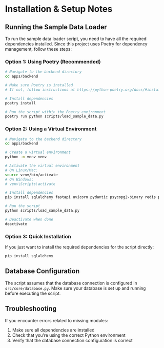 # Installation & Setup Notes

## Running the Sample Data Loader

To run the sample data loader script, you need to have all the required dependencies installed.
Since this project uses Poetry for dependency management, follow these steps:

### Option 1: Using Poetry (Recommended)

```bash
# Navigate to the backend directory
cd apps/backend

# Make sure Poetry is installed
# If not, follow instructions at https://python-poetry.org/docs/#installation

# Install dependencies
poetry install

# Run the script within the Poetry environment
poetry run python scripts/load_sample_data.py
```

### Option 2: Using a Virtual Environment

```bash
# Navigate to the backend directory
cd apps/backend

# Create a virtual environment
python -m venv venv

# Activate the virtual environment
# On Linux/Mac:
source venv/bin/activate
# On Windows:
# venv\Scripts\activate

# Install dependencies
pip install sqlalchemy fastapi uvicorn pydantic psycopg2-binary redis python-multipart alembic

# Run the script
python scripts/load_sample_data.py

# Deactivate when done
deactivate
```

### Option 3: Quick Installation

If you just want to install the required dependencies for the script directly:

```bash
pip install sqlalchemy
```

## Database Configuration

The script assumes that the database connection is configured in `src/core/database.py`. Make sure your database is set up and running before executing the script.

## Troubleshooting

If you encounter errors related to missing modules:
1. Make sure all dependencies are installed
2. Check that you're using the correct Python environment
3. Verify that the database connection configuration is correct
